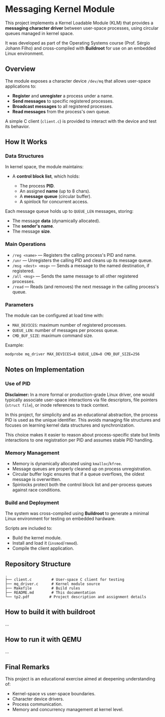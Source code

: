# Messaging Kernel Module

This project implements a Kernel Loadable Module (KLM) that provides a **messaging character driver** between user-space processes, using circular queues managed in kernel space.

It was developed as part of the Operating Systems course (Prof. Sérgio Johann Filho) and cross-compiled with **Buildroot** for use on an embedded Linux environment.

## Overview

The module exposes a character device `/dev/mq` that allows user-space applications to:

* **Register** and **unregister** a process under a name.
* **Send messages** to specific registered processes.
* **Broadcast messages** to all registered processes.
* **Read messages** from the process's own queue.

A simple C client (`client.c`) is provided to interact with the device and test its behavior.

## How It Works

### Data Structures

In kernel space, the module maintains:

* A **control block list**, which holds:

  * The process **PID**.
  * An assigned **name** (up to 8 chars).
  * A **message queue** (circular buffer).
  * A spinlock for concurrent access.

Each message queue holds up to `QUEUE_LEN` messages, storing:

* The message **data** (dynamically allocated).
* The **sender's name**.
* The message **size**.

### Main Operations

* `/reg <name>`  — Registers the calling process's PID and name.
* `/unr` — Unregisters the calling PID and cleans up its message queue.
* `/msg <dest> <msg>` — Sends a message to the named destination, if registered.
* `/all <msg>` — Sends the same message to all other registered processes.
* `/read` — Reads (and removes) the next message in the calling process's queue.

### Parameters

The module can be configured at load time with:

* `MAX_DEVICES`: maximum number of registered processes.
* `QUEUE_LEN`: number of messages per process queue.
* `CMD_BUF_SIZE`: maximum command size.

Example:

```bash
modprobe mq_driver MAX_DEVICES=8 QUEUE_LEN=8 CMD_BUF_SIZE=256
```

## Notes on Implementation

### Use of PID

**Disclaimer:**  In a more formal or production-grade Linux driver, one would typically associate user-space interactions via file descriptors, file pointers (`struct file`), or inode references to track context.

In this project, for simplicity and as an educational abstraction, the process PID is used as the unique identifier. This avoids managing file structures and focuses on learning kernel data structures and synchronization.

This choice makes it easier to reason about process-specific state but limits interactions to one registration per PID and assumes stable PID handling.

### Memory Management

* Memory is dynamically allocated using `kmalloc`/`kfree`.
* Message queues are properly cleaned up on process unregistration.
* Circular buffer logic ensures that if a queue overflows, the oldest message is overwritten.
* Spinlocks protect both the control block list and per-process queues against race conditions.

### Build and Deployment

The system was cross-compiled using **Buildroot** to generate a minimal Linux environment for testing on embedded hardware.

Scripts are included to:

* Build the kernel module.
* Install and load it (`insmod`/`rmmod`).
* Compile the client application.

## Repository Structure

```
.
├── client.c         # User-space C client for testing
├── mq_driver.c      # Kernel module source
├── Makefile         # Build rules
├── README.md        # This documentation
└── tp2.pdf         # Project description and assignment details
```

## How to build it with buildroot
...  
## How to run it with QEMU
... 

## Final Remarks

This project is an educational exercise aimed at deepening understanding of:

* Kernel-space vs user-space boundaries.
* Character device drivers.
* Process communication.
* Memory and concurrency management at kernel level.

